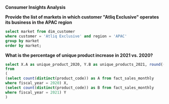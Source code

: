 **Consumer Insights Analysis**
<br/>

**Provide the list of markets in which customer "Atliq Exclusive" operates its
business in the APAC region**
````sql
select market from dim_customer
where customer = 'Atliq Exclusive' and region = 'APAC'
group by market
order by market;
````
**What is the percentage of unique product increase in 2021 vs. 2020?**
````sql
select X.A as unique_product_2020, Y.B as unique_products_2021, round((B-A)*100/A,2) as percentage_chg
from 
(
(select count(distinct(product_code)) as A from fact_sales_monthly 
where fiscal_year = 2020) X,
(select count(distinct(product_code)) as B from fact_sales_monthly
where fiscal_year = 2021) Y
) 
````


